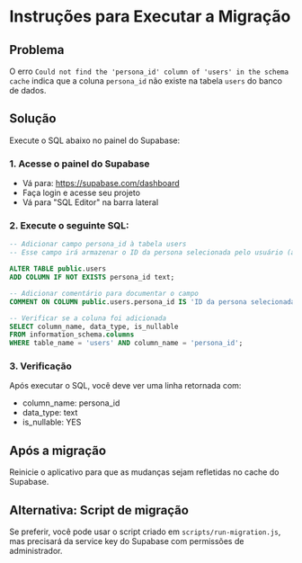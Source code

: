 # Instruções para Executar a Migração

## Problema
O erro `Could not find the 'persona_id' column of 'users' in the schema cache` indica que a coluna `persona_id` não existe na tabela `users` do banco de dados.

## Solução
Execute o SQL abaixo no painel do Supabase:

### 1. Acesse o painel do Supabase
- Vá para: https://supabase.com/dashboard
- Faça login e acesse seu projeto
- Vá para "SQL Editor" na barra lateral

### 2. Execute o seguinte SQL:

```sql
-- Adicionar campo persona_id à tabela users
-- Esse campo irá armazenar o ID da persona selecionada pelo usuário (a-z)

ALTER TABLE public.users 
ADD COLUMN IF NOT EXISTS persona_id text;

-- Adicionar comentário para documentar o campo
COMMENT ON COLUMN public.users.persona_id IS 'ID da persona selecionada pelo usuário (a-z)';

-- Verificar se a coluna foi adicionada
SELECT column_name, data_type, is_nullable 
FROM information_schema.columns 
WHERE table_name = 'users' AND column_name = 'persona_id';
```

### 3. Verificação
Após executar o SQL, você deve ver uma linha retornada com:
- column_name: persona_id
- data_type: text
- is_nullable: YES

## Após a migração
Reinicie o aplicativo para que as mudanças sejam refletidas no cache do Supabase.

## Alternativa: Script de migração
Se preferir, você pode usar o script criado em `scripts/run-migration.js`, mas precisará da service key do Supabase com permissões de administrador.